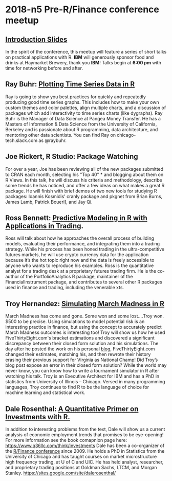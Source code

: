 # 2018-n5 Pre-R/Finance conference meetup

## [Introduction Slides](https://cdn.rawgit.com/Chicago-R-User-Group/2018-n5--Pre-RFinance-meetup/f324e12b/2018-n5-slides/2018-n5-slides.html)

In the spirit of the conference, this meetup will feature a series of short talks on practical applications with R. **IBM** will generously sponsor food and drinks at Haymarket Brewery, thank you **IBM**! Talks begin at **6:00 pm** with time for networking before and after.

## Ray Buhr: [Plotting Time Series Data in R](https://cdn.rawgit.com/Chicago-R-User-Group/2018-n5--Pre-RFinance-meetup/466478a6/RAY-BUHR-Plotting-Time-Series/Plotting%20Time%20Series/plotting_ts_in_R.html#1)

Ray is going to show you best practices for quickly and repeatedly producing good time series graphs. This includes how to make your own custom themes and color palettes, align multiple charts, and a discussion of packages which add interactivity to time series charts (like dygraphs).
Ray Buhr is the Manager of Data Science at Pangea Money Transfer. He has a Masters of Information & Data Science from the University of California, Berkeley and is passionate about R programming, data architecture, and mentoring other data scientists. You can find Ray on chicago-tech.slack.com as @raybuhr. 

## Joe Rickert, R Studio: Package Watching

For over a year, Joe has been reviewing all of the new packages submitted to CRAN each month, selecting his "Top 40" * and blogging about them on R Views. In this talk, he will discuss his criteria and methodology, describe some trends he has noticed, and offer a few ideas on what makes a great R package. He will finish with brief demos of two new tools for studying R packages: Ioannis Kosmidis' cranly package and pkgnet from Brian Burns, James Lamb, Patrick Boueri], and Jay Qi.

## Ross Bennett: [Predictive Modeling in R with Applications in Trading](https://cdn.rawgit.com/Chicago-R-User-Group/2018-n5--Pre-RFinance-meetup/466478a6/ROSS-BENNETT-predictive_modeling_lightning.html#1).

Ross will talk about how he approaches the overall process of building models, evaluating their performance, and integrating them into a trading strategy. While his process has been honed trading in the ultra-competitive futures markets, he will use crypto currency data for the application because it’s the hot topic right now and the data is freely accessible to anyone who wants to reproduce his examples.
Ross is the quantitative analyst for a trading desk at a proprietary futures trading firm. He is the co-author of the PortfolioAnalytics R package, maintainer of the FinancialInstrument package, and contributes to several other R packages used in finance and trading, including the venerable xts.

## Troy Hernandez: [Simulating March Madness in R](https://cdn.rawgit.com/TroyHernandez/CRUGmeetup_180530/8069024c/MarchMadness_2018_talk.html#1)

March Madness has come and gone. Some won and some lost….Troy won. $500 to be precise. Using simulations to model potential risk is an interesting practice in finance, but using the concept to accurately predict March Madness outcomes is interesting too!
Troy will show us how he used FiveThirtyEight.com's bracket estimations and discovered a significant discrepancy between their closed form solution and his simulations. The day after he posted the work on his personal [blog](https://troyhernandez.com/2018/03/13/simulating-march-madness-in-r/), FiveThirtyEight.com changed their estimates, matching his, and then rewrote their history erasing their previous support for Virginia as National Champ! Did Troy’s blog post expose an error in their closed form solution? While the world may never know, you can know how to write a tournament simulator in R after watching his talk.
Troy is an Executive Architect for IBM and has a PhD in statistics from University of Illinois – Chicago. Versed in many programming languages, Troy continues to find R to be the language of choice for machine learning and statistical work.

## Dale Rosenthal: [A Quantitative Primer on Investments with R.](https://github.com/Chicago-R-User-Group/2018-n5--Pre-RFinance-meetup/blob/master/DALE-ROSENTHAL-chicago-rug-qpi.pdf)

In addition to interesting problems from the text, Dale will show us a current analysis of economic employment trends that promises to be eye-opening! For more information see the book comapnion page here: https://www.q36llc.com/think/investments
Dale has been a co-organizer of the [R/Finance conference](https://www.rinfinance.com/) since 2009. He holds a PhD in Statistics from the University of Chicago and has taught courses on market microstructure high frequency trading, at U of C and UIC. He has held analyst, researcher, and proprietary trading positions at Goldman Sachs, LTCM, and Morgan Stanley. https://sites.google.com/site/dalerosenthal/
